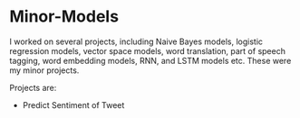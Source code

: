# Minor-Models
I worked on several projects, including Naive Bayes models, logistic regression models, vector space models, word translation, part of speech tagging, word embedding models, RNN, and LSTM models etc. These were my minor projects.

Projects are:
* Predict Sentiment of Tweet